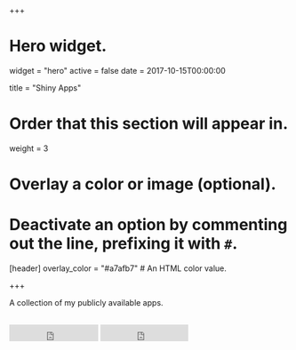 +++
# Hero widget.
widget = "hero"
active = false
date = 2017-10-15T00:00:00

title = "Shiny Apps"

# Order that this section will appear in.
weight = 3

# Overlay a color or image (optional).
#   Deactivate an option by commenting out the line, prefixing it with `#`.
[header]
  overlay_color = "#a7afb7"  # An HTML color value.
  
+++

A collection of my publicly available apps.
<br><br>
<iframe style="display: inline-block;" src="https://ghbtns.com/github-btn.html?user=gu-stat&amp;repo=my-shiny-apps&amp;type=star&amp;count=true&amp;size=large" scrolling="0" width="160px" height="30px" frameborder="0"></iframe>
<iframe style="display: inline-block;" src="https://ghbtns.com/github-btn.html?user=gu-stat&amp;repo=my-shiny-apps&amp;type=fork&amp;count=true&amp;size=large" scrolling="0" width="158px" height="30px" frameborder="0"></iframe>
